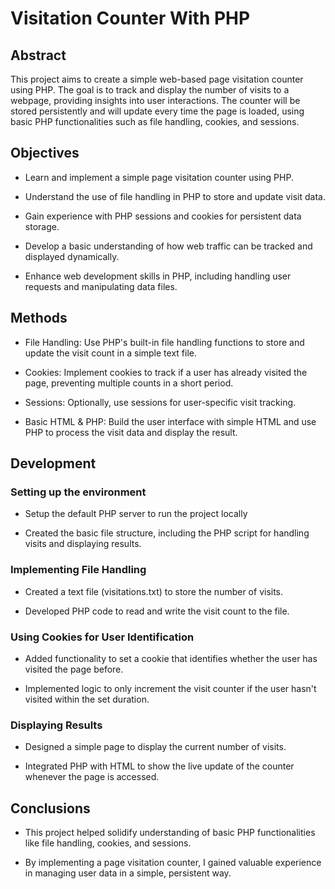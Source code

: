 # Visitation Counter With PHP

## Abstract

This project aims to create a simple web-based page visitation counter using PHP. The goal is to track and display the number of visits to a webpage, providing insights into user interactions. The counter will be stored persistently and will update every time the page is loaded, using basic PHP functionalities such as file handling, cookies, and sessions.

## Objectives

- Learn and implement a simple page visitation counter using PHP.

- Understand the use of file handling in PHP to store and update visit data.

- Gain experience with PHP sessions and cookies for persistent data storage.

- Develop a basic understanding of how web traffic can be tracked and displayed dynamically.

- Enhance web development skills in PHP, including handling user requests and manipulating data files.

## Methods

- File Handling: Use PHP's built-in file handling functions to store and update the visit count in a simple text file.

- Cookies: Implement cookies to track if a user has already visited the page, preventing multiple counts in a short period.

- Sessions: Optionally, use sessions for user-specific visit tracking.

- Basic HTML & PHP: Build the user interface with simple HTML and use PHP to process the visit data and display the result.

## Development

### Setting up the environment
- Setup the default PHP server to run the project locally

- Created the basic file structure, including the PHP script for handling visits and displaying results.

### Implementing File Handling
- Created a text file (visitations.txt) to store the number of visits.

- Developed PHP code to read and write the visit count to the file.

### Using Cookies for User Identification
- Added functionality to set a cookie that identifies whether the user has visited the page before.

- Implemented logic to only increment the visit counter if the user hasn't visited within the set duration.

### Displaying Results
- Designed a simple page to display the current number of visits.

- Integrated PHP with HTML to show the live update of the counter whenever the page is accessed.

## Conclusions

- This project helped solidify understanding of basic PHP functionalities like file handling, cookies, and sessions.

- By implementing a page visitation counter, I gained valuable experience in managing user data in a simple, persistent way.